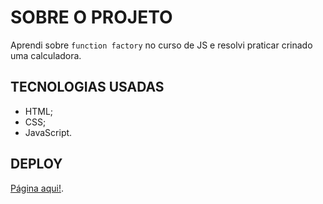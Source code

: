 # SOBRE O PROJETO

Aprendi sobre `function factory` no curso de JS e resolvi praticar crinado uma calculadora.

## TECNOLOGIAS USADAS

- HTML;
- CSS;
- JavaScript.

## DEPLOY

[Página aqui!](https://joaopedroac.github.io/Calculator/).
